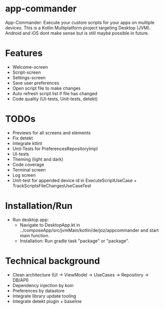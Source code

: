 # app-commander

App-Commander: Execute your custom scripts for your apps on multiple devices.
This is a Kotlin Multiplatform project targeting Desktop (JVM). Android and iOS dont make sense but
is still maybe possible in future.

# Features

- Welcome-screen
- Script-screen
- Settings-screen
- Save user preferences
- Open script file to make changes
- Auto refresh script list if file has changed
- Code quality (UI-tests, Unit-tests, detekt)

# TODOs

- Previews for all screens and elements
- Fix detekt
- Integrate ktlint
- Unit-Tests for PreferencesRepositoryImpl
- UI-tests
- Theming (light and dark)
- Code coverage
- Terminal screen
- Log screen
- Unit-test for appended device id in ExecuteScriptUseCase + TrackScriptsFileChangesUseCaseTest

# Installation/Run

- Run desktop app:
    - Navigate to DesktopApp.kt in ../composeApp/src/jvmMain/kotlin/de/joz/appcommander and start
      main function.
    - Installation: Run gradle task "package" or "package<platform>".

# Technical background

- Clean architecture (UI -> ViewModel -> UseCases -> Repository -> DB/API)
- Dependency injection by koin
- Preferences by datastore
- Integrate library update tooling
- Integrate detekt plugin + baseline
